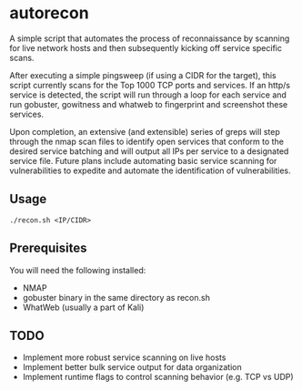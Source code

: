 # autorecon
A simple script that automates the process of reconnaissance by scanning for live network hosts and then subsequently kicking off service specific scans. 

After executing a simple pingsweep (if using a CIDR for the target), this script currently scans for the Top 1000 TCP ports and services.  If an http/s service is detected, the script will run through a loop for each service and run gobuster, gowitness and whatweb to fingerprint and screenshot these services.

Upon completion, an extensive (and extensible) series of greps will step through the nmap scan files to identify open services that conform to the desired service batching and will output all IPs per service to a designated service file.  Future plans include automating basic service scanning for vulnerabilities to expedite and automate the identification of vulnerabilities.

## Usage
```./recon.sh <IP/CIDR>```

## Prerequisites
You will need the following installed:
* NMAP
* gobuster binary in the same directory as recon.sh
* WhatWeb (usually a part of Kali)

## TODO
* Implement more robust service scanning on live hosts
* Implement better bulk service output for data organization
* Implement runtime flags to control scanning behavior (e.g. TCP vs UDP)
